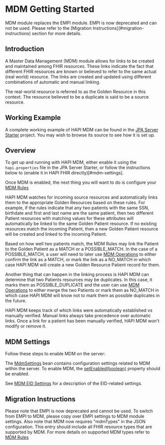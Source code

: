 # MDM Getting Started 

<div class="helpInfoCalloutBox">
MDM module replaces the EMPI module. EMPI is now deprecated and can not be used. Please refer to the [Migration Instructions](#migration-instructions) section for more details.
</div>

## Introduction 
 
A Master Data Management (MDM) module allows for links to be created and maintained among FHIR resources. These links indicate the fact that different FHIR resources are known or believed to refer to the same actual (real world) resource. The links are created and updated using different combinations of automatic and manual linking. 
 
The real-world resource is referred to as the Golden Resource in this context. The resource believed to be a duplicate is said to be a source resource.

## Working Example

A complete working example of HAPI MDM can be found in the [JPA Server Starter](/hapi-fhir/docs/server_jpa/get_started.html) project. You may wish to browse its source to see how it is set up.

## Overview

To get up and running with HAPI MDM, either enable it using the `hapi.properties` file in the JPA Server Starter, or follow the instructions below to (enable it in HAPI FHIR directly)[#mdm-settings].  

Once MDM is enabled, the next thing you will want to do is configure your [MDM Rules](/hapi-fhir/docs/server_jpa_mdm/mdm_rules.html)

HAPI MDM watches for incoming source resources and automatically links them to the appropriate Golden Resources based on these rules.  For example, if the rules indicate that any two patients with the same SSN, birthdate and first and last name are the same patient, then two different Patient resources with matching values for these attributes will automatically be linked to the same Golden Patient resource. If no existing resources match the incoming Patient, then a new Golden Patient resource will be created and linked to the incoming Patient.

Based on how well two patients match, the MDM Rules may link the Patient to the Golden Patient as a MATCH or a POSSIBLE_MATCH. In the case of a POSSIBLE_MATCH, a user will need to later use [MDM Operations](/hapi-fhir/docs/server_jpa_mdm/mdm_operations.html) to either confirm the link as a MATCH, or mark the link as a NO_MATCH in which case HAPI MDM will create a new Golden Resource Patient record for them.

Another thing that can happen in the linking process is HAPI MDM can determine that two Patients resources may be duplicates. In this case, it marks them as POSSIBLE_DUPLICATE and the user can use [MDM Operations](/hapi-fhir/docs/server_jpa_mdm/mdm_operations.html) to either merge the two Patients or mark them as NO_MATCH in which case HAPI MDM will know not to mark them as possible duplicates in the future.

HAPI MDM keeps track of which links were automatically established vs manually verified.  Manual links always take precedence over automatic links. Once a link for a patient has been manually verified, HAPI MDM won't modify or remove it.

## MDM Settings

Follow these steps to enable MDM on the server:

The [MdmSettings](/hapi-fhir/apidocs/hapi-fhir-server-mdm/ca/uhn/fhir/mdm/rules/config/MdmSettings.html) bean contains configuration settings related to MDM within the server. To enable MDM, the [setEnabled(boolean)](/hapi-fhir/apidocs/hapi-fhir-server-mdm/ca/uhn/fhir/mdm/rules/config/MdmSettings.html#setEnabled(boolean)) property should be enabled.

See [MDM EID Settings](/hapi-fhir/docs/server_jpa_mdm/mdm_eid.html#mdm-eid-settings) for a description of the EID-related settings.

## Migration Instructions

Please note that EMPI is now deprecated and cannot be used. To switch from EMPI to MDM, please copy over EMPI settings to MDM module settings. Also note that MDM now requires "mdmTypes" in the JSON configuration. This entry should include all FHIR resource types that are supported by MDM. For more details on supported MDM types refer to [MDM Rules](/hapi-fhir/docs/server_jpa_mdm/mdm_rules.html)
